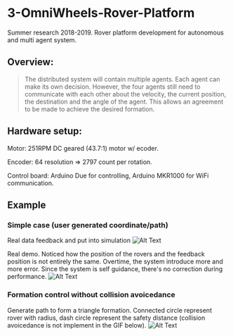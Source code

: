 # 3-OmniWheels-Rover-Platform
Summer research 2018-2019. Rover platform development for autonomous and multi agent system.

## Overview:
>The distributed system will contain multiple agents. Each agent can make its own decision. However, the four agents still need to communicate with each other about the velocity, the current position, the destination and the angle of the agent. This allows an agreement to be made to achieve the desired formation.

## Hardware setup:
Motor: 251RPM DC geared (43.7:1) motor w/ ecoder.

Encoder: 64 resolution => 2797 count per rotation.

Control board: Arduino Due for controlling, Arduino MKR1000 for WiFi communication.

## Example
### Simple case (user generated coordinate/path)
Real data feedback and put into simulation
![Alt Text](https://i.imgur.com/8nDaBDt.gif)

Real demo. Noticed how the position of the rovers and the feedback position is not entirely the same. Overtime, the system introduce more and more error. Since the system is self guidance, there's no correction during performance.
![Alt Text](https://i.imgur.com/Ef7aGyV.gif)

### Formation control without collision avoicedance
Generate path to form a triangle formation. Connected circle represent rover with radius, dash circle represent the safety distance (collision avoicedance is not implement in the GIF below).
![Alt Text](https://i.imgur.com/ODTWwnD.gifv)
